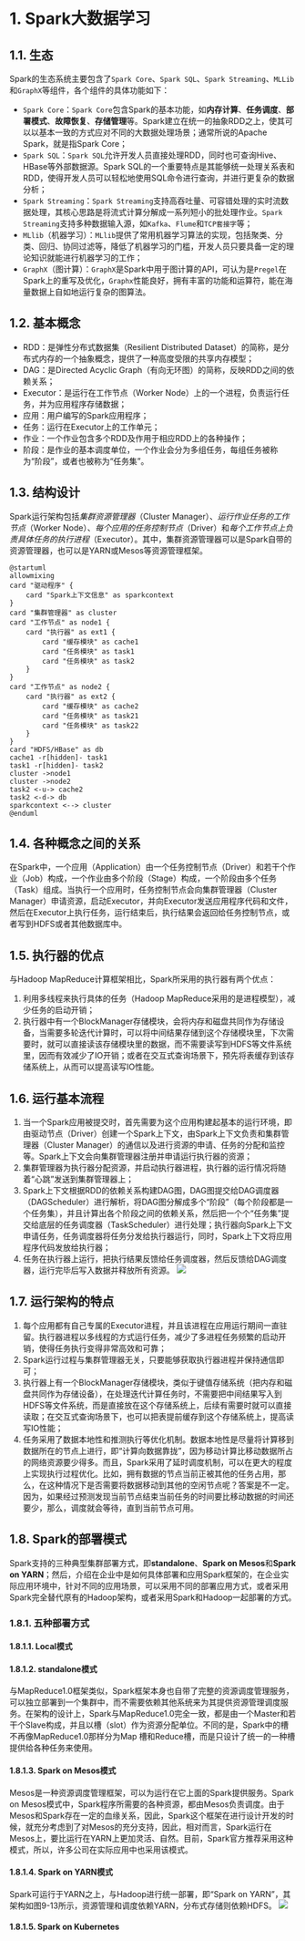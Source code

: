 # 1. Spark大数据学习

## 1.1. 生态
Spark的生态系统主要包含了`Spark Core`、`Spark SQL`、`Spark Streaming`、`MLLib`和`GraphX`等组件，各个组件的具体功能如下：
* `Spark Core`：`Spark Core`包含Spark的基本功能，如**内存计算**、**任务调度**、**部署模式**、**故障恢复**、**存储管理**等。Spark建立在统一的抽象RDD之上，使其可以以基本一致的方式应对不同的大数据处理场景；通常所说的Apache Spark，就是指Spark Core；
* `Spark SQL`：`Spark SQL`允许开发人员直接处理RDD，同时也可查询Hive、HBase等外部数据源。Spark SQL的一个重要特点是其能够统一处理关系表和RDD，使得开发人员可以轻松地使用SQL命令进行查询，并进行更复杂的数据分析；
* `Spark Streaming`：`Spark Streaming`支持高吞吐量、可容错处理的实时流数据处理，其核心思路是将流式计算分解成一系列短小的批处理作业。`Spark Streaming`支持多种数据输入源，如`Kafka`、`Flume`和`TCP套接字`等；
* `MLlib`（机器学习）：`MLlib`提供了常用机器学习算法的实现，包括聚类、分类、回归、协同过滤等，降低了机器学习的门槛，开发人员只要具备一定的理论知识就能进行机器学习的工作；
* `GraphX`（图计算）：`GraphX`是Spark中用于图计算的API，可认为是`Pregel`在Spark上的重写及优化，`Graphx`性能良好，拥有丰富的功能和运算符，能在海量数据上自如地运行复杂的图算法。
## 1.2. 基本概念
* RDD：是弹性分布式数据集（Resilient Distributed Dataset）的简称，是分布式内存的一个抽象概念，提供了一种高度受限的共享内存模型；
* DAG：是Directed Acyclic Graph（有向无环图）的简称，反映RDD之间的依赖关系；
* Executor：是运行在工作节点（Worker Node）上的一个进程，负责运行任务，并为应用程序存储数据；
* 应用：用户编写的Spark应用程序；
* 任务：运行在Executor上的工作单元；
* 作业：一个作业包含多个RDD及作用于相应RDD上的各种操作；
* 阶段：是作业的基本调度单位，一个作业会分为多组任务，每组任务被称为“阶段”，或者也被称为“任务集”。
## 1.3. 结构设计
Spark运行架构包括*集群资源管理器*（Cluster Manager）、*运行作业任务的工作节点*（Worker Node）、*每个应用的任务控制节点*（Driver）和*每个工作节点上负责具体任务的执行进程*（Executor）。其中，集群资源管理器可以是Spark自带的资源管理器，也可以是YARN或Mesos等资源管理框架。
```puml
@startuml
allowmixing
card "驱动程序" {
    card "Spark上下文信息" as sparkcontext
}
card "集群管理器" as cluster
card "工作节点" as node1 {
    card "执行器" as ext1 {
        card "缓存模块" as cache1
        card "任务模块" as task1
        card "任务模块" as task2
    }
}
card "工作节点" as node2 {
    card "执行器" as ext2 {
        card "缓存模块" as cache2
        card "任务模块" as task21
        card "任务模块" as task22
    }
}
card "HDFS/HBase" as db
cache1 -r[hidden]- task1
task1 -r[hidden]- task2
cluster ->node1
cluster ->node2
task2 <-u-> cache2
task2 <-d-> db
sparkcontext <--> cluster
@enduml
```
## 1.4. 各种概念之间的关系
在Spark中，一个应用（Application）由一个任务控制节点（Driver）和若干个作业（Job）构成，一个作业由多个阶段（Stage）构成，一个阶段由多个任务（Task）组成。当执行一个应用时，任务控制节点会向集群管理器（Cluster Manager）申请资源，启动Executor，并向Executor发送应用程序代码和文件，然后在Executor上执行任务，运行结束后，执行结果会返回给任务控制节点，或者写到HDFS或者其他数据库中。
## 1.5. 执行器的优点
与Hadoop MapReduce计算框架相比，Spark所采用的执行器有两个优点：
1. 利用多线程来执行具体的任务（Hadoop MapReduce采用的是进程模型），减少任务的启动开销；
2. 执行器中有一个BlockManager存储模块，会将内存和磁盘共同作为存储设备，当需要多轮迭代计算时，可以将中间结果存储到这个存储模块里，下次需要时，就可以直接读该存储模块里的数据，而不需要读写到HDFS等文件系统里，因而有效减少了IO开销；或者在交互式查询场景下，预先将表缓存到该存储系统上，从而可以提高读写IO性能。
## 1.6. 运行基本流程
1. 当一个Spark应用被提交时，首先需要为这个应用构建起基本的运行环境，即由驱动节点（Driver）创建一个Spark上下文，由Spark上下文负责和集群管理器（Cluster Manager）的通信以及进行资源的申请、任务的分配和监控等。Spark上下文会向集群管理器注册并申请运行执行器的资源；
2. 集群管理器为执行器分配资源，并启动执行器进程，执行器的运行情况将随着“心跳”发送到集群管理器上；
3. Spark上下文根据RDD的依赖关系构建DAG图，DAG图提交给DAG调度器（DAGScheduler）进行解析，将DAG图分解成多个“阶段”（每个阶段都是一个任务集），并且计算出各个阶段之间的依赖关系，然后把一个个“任务集”提交给底层的任务调度器（TaskScheduler）进行处理；执行器向Spark上下文申请任务，任务调度器将任务分发给执行器运行，同时，Spark上下文将应用程序代码发放给执行器；
4. 任务在执行器上运行，把执行结果反馈给任务调度器，然后反馈给DAG调度器，运行完毕后写入数据并释放所有资源。
![](_v_images/20191231162916484_1672.png)
## 1.7. 运行架构的特点
1. 每个应用都有自己专属的Executor进程，并且该进程在应用运行期间一直驻留。执行器进程以多线程的方式运行任务，减少了多进程任务频繁的启动开销，使得任务执行变得非常高效和可靠；
2. Spark运行过程与集群管理器无关，只要能够获取执行器进程并保持通信即可；
3. 执行器上有一个BlockManager存储模块，类似于键值存储系统（把内存和磁盘共同作为存储设备），在处理迭代计算任务时，不需要把中间结果写入到HDFS等文件系统，而是直接放在这个存储系统上，后续有需要时就可以直接读取；在交互式查询场景下，也可以把表提前缓存到这个存储系统上，提高读写IO性能；
4. 任务采用了数据本地性和推测执行等优化机制。数据本地性是尽量将计算移到数据所在的节点上进行，即“计算向数据靠拢”，因为移动计算比移动数据所占的网络资源要少得多。而且，Spark采用了延时调度机制，可以在更大的程度上实现执行过程优化。比如，拥有数据的节点当前正被其他的任务占用，那么，在这种情况下是否需要将数据移动到其他的空闲节点呢？答案是不一定。因为，如果经过预测发现当前节点结束当前任务的时间要比移动数据的时间还要少，那么，调度就会等待，直到当前节点可用。
## 1.8. Spark的部署模式
Spark支持的三种典型集群部署方式，即**standalone**、**Spark on Mesos**和**Spark on YARN**；然后，介绍在企业中是如何具体部署和应用Spark框架的，在企业实际应用环境中，针对不同的应用场景，可以采用不同的部署应用方式，或者采用Spark完全替代原有的Hadoop架构，或者采用Spark和Hadoop一起部署的方式。
### 1.8.1. 五种部署方式
#### 1.8.1.1. Local模式
#### 1.8.1.2. standalone模式
与MapReduce1.0框架类似，Spark框架本身也自带了完整的资源调度管理服务，可以独立部署到一个集群中，而不需要依赖其他系统来为其提供资源管理调度服务。在架构的设计上，Spark与MapReduce1.0完全一致，都是由一个Master和若干个Slave构成，并且以槽（slot）作为资源分配单位。不同的是，Spark中的槽不再像MapReduce1.0那样分为Map 槽和Reduce槽，而是只设计了统一的一种槽提供给各种任务来使用。
#### 1.8.1.3. Spark on Mesos模式
Mesos是一种资源调度管理框架，可以为运行在它上面的Spark提供服务。Spark on Mesos模式中，Spark程序所需要的各种资源，都由Mesos负责调度。由于Mesos和Spark存在一定的血缘关系，因此，Spark这个框架在进行设计开发的时候，就充分考虑到了对Mesos的充分支持，因此，相对而言，Spark运行在Mesos上，要比运行在YARN上更加灵活、自然。目前，Spark官方推荐采用这种模式，所以，许多公司在实际应用中也采用该模式。
#### 1.8.1.4. Spark on YARN模式
Spark可运行于YARN之上，与Hadoop进行统一部署，即“Spark on YARN”，其架构如图9-13所示，资源管理和调度依赖YARN，分布式存储则依赖HDFS。
![](_v_images/20191231164438267_15869.png)
#### 1.8.1.5. Spark on Kubernetes
